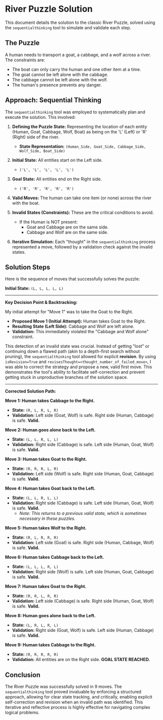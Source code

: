 # River Puzzle Solution

This document details the solution to the classic River Puzzle, solved using the `sequentialthinking` tool to simulate and validate each step.

## The Puzzle

A human needs to transport a goat, a cabbage, and a wolf across a river. The constraints are:
*   The boat can only carry the human and one other item at a time.
*   The goat cannot be left alone with the cabbage.
*   The cabbage cannot be left alone with the wolf.
*   The human's presence prevents any danger.

## Approach: Sequential Thinking

The `sequentialthinking` tool was employed to systematically plan and execute the solution. This involved:

1.  **Defining the Puzzle State:** Representing the location of each entity (Human, Goat, Cabbage, Wolf, Boat) as being on the 'L' (Left) or 'R' (Right) side of the river.
    *   **State Representation:** `(Human_Side, Goat_Side, Cabbage_Side, Wolf_Side, Boat_Side)`

2.  **Initial State:** All entities start on the Left side.
    *   `('L', 'L', 'L', 'L', 'L')`

3.  **Goal State:** All entities end on the Right side.
    *   `('R', 'R', 'R', 'R', 'R')`

4.  **Valid Moves:** The human can take one item (or none) across the river with the boat.

5.  **Invalid States (Constraints):** These are the critical conditions to avoid.
    *   If the Human is NOT present:
        *   Goat and Cabbage are on the same side.
        *   Cabbage and Wolf are on the same side.

6.  **Iterative Simulation:** Each "thought" in the `sequentialthinking` process represented a move, followed by a validation check against the invalid states.

## Solution Steps

Here is the sequence of moves that successfully solves the puzzle:

**Initial State:** `(L, L, L, L, L)`

---

**Key Decision Point & Backtracking:**

My initial attempt for "Move 1" was to take the Goat to the Right.
*   **Proposed Move 1 (Initial Attempt):** Human takes Goat to the Right.
*   **Resulting State (Left Side):** Cabbage and Wolf are left alone.
*   **Validation:** This immediately violated the "Cabbage and Wolf alone" constraint.

This detection of an invalid state was crucial. Instead of getting "lost" or continuing down a flawed path (akin to a depth-first search without pruning), the `sequentialthinking` tool allowed for explicit **revision**. By using `isRevision=True` and `revisesThought=<thought_number_of_failed_move>`, I was able to correct the strategy and propose a new, valid first move. This demonstrates the tool's ability to facilitate self-correction and prevent getting stuck in unproductive branches of the solution space.

---

**Corrected Solution Path:**

**Move 1: Human takes Cabbage to the Right.**
*   **State:** `(R, L, R, L, R)`
*   **Validation:** Left side (Goat, Wolf) is safe. Right side (Human, Cabbage) is safe. **Valid.**

**Move 2: Human goes alone back to the Left.**
*   **State:** `(L, L, R, L, L)`
*   **Validation:** Right side (Cabbage) is safe. Left side (Human, Goat, Wolf) is safe. **Valid.**

**Move 3: Human takes Goat to the Right.**
*   **State:** `(R, R, R, L, R)`
*   **Validation:** Left side (Wolf) is safe. Right side (Human, Goat, Cabbage) is safe. **Valid.**

**Move 4: Human takes Goat back to the Left.**
*   **State:** `(L, L, R, L, L)`
*   **Validation:** Right side (Cabbage) is safe. Left side (Human, Goat, Wolf) is safe. **Valid.**
    *   *Note: This returns to a previous valid state, which is sometimes necessary in these puzzles.*

**Move 5: Human takes Wolf to the Right.**
*   **State:** `(R, L, R, R, R)`
*   **Validation:** Left side (Goat) is safe. Right side (Human, Cabbage, Wolf) is safe. **Valid.**

**Move 6: Human takes Cabbage back to the Left.**
*   **State:** `(L, L, L, R, L)`
*   **Validation:** Right side (Wolf) is safe. Left side (Human, Goat, Cabbage) is safe. **Valid.**

**Move 7: Human takes Goat to the Right.**
*   **State:** `(R, R, L, R, R)`
*   **Validation:** Left side (Cabbage) is safe. Right side (Human, Goat, Wolf) is safe. **Valid.**

**Move 8: Human goes alone back to the Left.**
*   **State:** `(L, R, L, R, L)`
*   **Validation:** Right side (Goat, Wolf) is safe. Left side (Human, Cabbage) is safe. **Valid.**

**Move 9: Human takes Cabbage to the Right.**
*   **State:** `(R, R, R, R, R)`
*   **Validation:** All entities are on the Right side. **GOAL STATE REACHED.**

## Conclusion

The River Puzzle was successfully solved in 9 moves. The `sequentialthinking` tool proved invaluable by enforcing a structured approach, allowing for clear state tracking, and critically, enabling explicit self-correction and revision when an invalid path was identified. This iterative and reflective process is highly effective for navigating complex logical problems.
